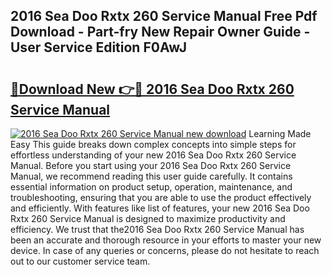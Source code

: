 ## 2016 Sea Doo Rxtx 260 Service Manual Free Pdf Download - Part-fry New Repair Owner Guide - User Service Edition F0AwJ

# <h2><a href="http://bc7446.oget.top/?id=2016+Sea+Doo+Rxtx+260+Service+Manual">🔗Download New 👉🔴 2016 Sea Doo Rxtx 260 Service Manual</a></h2>

[![2016 Sea Doo Rxtx 260 Service Manual new download](https://i.imgur.com/5g1atiW.png)](http://bc7446.oget.top/?id=2016+Sea+Doo+Rxtx+260+Service+Manual)
Learning Made Easy This guide breaks down complex concepts into simple steps for effortless understanding of your new 2016 Sea Doo Rxtx 260 Service Manual. Before you start using your 2016 Sea Doo Rxtx 260 Service Manual, we recommend reading this user guide carefully. It contains essential information on product setup, operation, maintenance, and troubleshooting, ensuring that you are able to use the product effectively and efficiently. With features like list of features, your new 2016 Sea Doo Rxtx 260 Service Manual is designed to maximize productivity and efficiency. We trust that the2016 Sea Doo Rxtx 260 Service Manual has been an accurate and thorough resource in your efforts to master your new device. In case of any queries or concerns, please do not hesitate to reach out to our customer service team.
